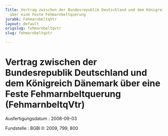 ```yaml
---
Title: Vertrag zwischen der Bundesrepublik Deutschland und dem Königreich Dänemark
  über eine Feste Fehmarnbeltquerung
jurabk: FehmarnbeltqVtr
layout: default
origslug: fehmarnbeltqvtr
slug: fehmarnbeltqvtr

---
```


# Vertrag zwischen der Bundesrepublik Deutschland und dem Königreich Dänemark über eine Feste Fehmarnbeltquerung (FehmarnbeltqVtr)

Ausfertigungsdatum
:   2008-09-03

Fundstelle
:   BGBl II: 2009, 799, 800

